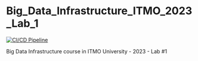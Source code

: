 # Big_Data_Infrastructure_ITMO_2023_Lab_1

[![CI/CD Pipeline](https://github.com/Punctuality/Big_Data_Infrastructure_ITMO_2023_Lab_1/actions/workflows/ci-cd.yml/badge.svg?branch=main)](https://github.com/Punctuality/Big_Data_Infrastructure_ITMO_2023_Lab_1/actions/workflows/ci-cd.yml)

Big Data Infrastructure course in ITMO University - 2023 - Lab #1
